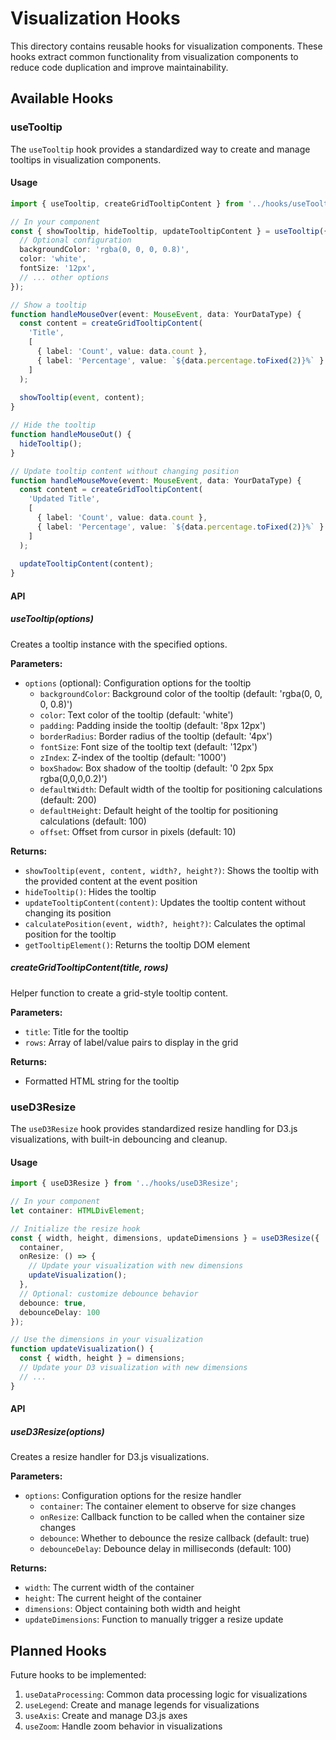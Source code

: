 # Visualization Hooks

This directory contains reusable hooks for visualization components. These hooks extract common functionality from visualization components to reduce code duplication and improve maintainability.

## Available Hooks

### useTooltip

The `useTooltip` hook provides a standardized way to create and manage tooltips in visualization components.

#### Usage

```typescript
import { useTooltip, createGridTooltipContent } from '../hooks/useTooltip';

// In your component
const { showTooltip, hideTooltip, updateTooltipContent } = useTooltip({
  // Optional configuration
  backgroundColor: 'rgba(0, 0, 0, 0.8)',
  color: 'white',
  fontSize: '12px',
  // ... other options
});

// Show a tooltip
function handleMouseOver(event: MouseEvent, data: YourDataType) {
  const content = createGridTooltipContent(
    'Title',
    [
      { label: 'Count', value: data.count },
      { label: 'Percentage', value: `${data.percentage.toFixed(2)}%` }
    ]
  );
  
  showTooltip(event, content);
}

// Hide the tooltip
function handleMouseOut() {
  hideTooltip();
}

// Update tooltip content without changing position
function handleMouseMove(event: MouseEvent, data: YourDataType) {
  const content = createGridTooltipContent(
    'Updated Title',
    [
      { label: 'Count', value: data.count },
      { label: 'Percentage', value: `${data.percentage.toFixed(2)}%` }
    ]
  );
  
  updateTooltipContent(content);
}
```

#### API

##### useTooltip(options)

Creates a tooltip instance with the specified options.

**Parameters:**
- `options` (optional): Configuration options for the tooltip
  - `backgroundColor`: Background color of the tooltip (default: 'rgba(0, 0, 0, 0.8)')
  - `color`: Text color of the tooltip (default: 'white')
  - `padding`: Padding inside the tooltip (default: '8px 12px')
  - `borderRadius`: Border radius of the tooltip (default: '4px')
  - `fontSize`: Font size of the tooltip text (default: '12px')
  - `zIndex`: Z-index of the tooltip (default: '1000')
  - `boxShadow`: Box shadow of the tooltip (default: '0 2px 5px rgba(0,0,0,0.2)')
  - `defaultWidth`: Default width of the tooltip for positioning calculations (default: 200)
  - `defaultHeight`: Default height of the tooltip for positioning calculations (default: 100)
  - `offset`: Offset from cursor in pixels (default: 10)

**Returns:**
- `showTooltip(event, content, width?, height?)`: Shows the tooltip with the provided content at the event position
- `hideTooltip()`: Hides the tooltip
- `updateTooltipContent(content)`: Updates the tooltip content without changing its position
- `calculatePosition(event, width?, height?)`: Calculates the optimal position for the tooltip
- `getTooltipElement()`: Returns the tooltip DOM element

##### createGridTooltipContent(title, rows)

Helper function to create a grid-style tooltip content.

**Parameters:**
- `title`: Title for the tooltip
- `rows`: Array of label/value pairs to display in the grid

**Returns:**
- Formatted HTML string for the tooltip

### useD3Resize

The `useD3Resize` hook provides standardized resize handling for D3.js visualizations, with built-in debouncing and cleanup.

#### Usage

```typescript
import { useD3Resize } from '../hooks/useD3Resize';

// In your component
let container: HTMLDivElement;

// Initialize the resize hook
const { width, height, dimensions, updateDimensions } = useD3Resize({
  container,
  onResize: () => {
    // Update your visualization with new dimensions
    updateVisualization();
  },
  // Optional: customize debounce behavior
  debounce: true,
  debounceDelay: 100
});

// Use the dimensions in your visualization
function updateVisualization() {
  const { width, height } = dimensions;
  // Update your D3 visualization with new dimensions
  // ...
}
```

#### API

##### useD3Resize(options)

Creates a resize handler for D3.js visualizations.

**Parameters:**
- `options`: Configuration options for the resize handler
  - `container`: The container element to observe for size changes
  - `onResize`: Callback function to be called when the container size changes
  - `debounce`: Whether to debounce the resize callback (default: true)
  - `debounceDelay`: Debounce delay in milliseconds (default: 100)

**Returns:**
- `width`: The current width of the container
- `height`: The current height of the container
- `dimensions`: Object containing both width and height
- `updateDimensions`: Function to manually trigger a resize update

## Planned Hooks

Future hooks to be implemented:

1. `useDataProcessing`: Common data processing logic for visualizations
2. `useLegend`: Create and manage legends for visualizations
3. `useAxis`: Create and manage D3.js axes
4. `useZoom`: Handle zoom behavior in visualizations 